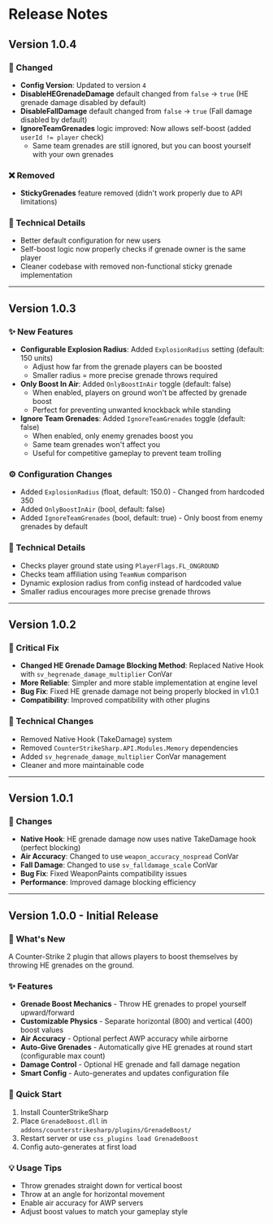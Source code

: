 # Release Notes

## Version 1.0.4

### 🔧 Changed
- **Config Version**: Updated to version `4`
- **DisableHEGrenadeDamage** default changed from `false` → `true` (HE grenade damage disabled by default)
- **DisableFallDamage** default changed from `false` → `true` (Fall damage disabled by default)
- **IgnoreTeamGrenades** logic improved: Now allows self-boost (added `userId != player` check)
  - Same team grenades are still ignored, but you can boost yourself with your own grenades

### ❌ Removed
- **StickyGrenades** feature removed (didn't work properly due to API limitations)

### 📝 Technical Details
- Better default configuration for new users
- Self-boost logic now properly checks if grenade owner is the same player
- Cleaner codebase with removed non-functional sticky grenade implementation

---

## Version 1.0.3

### ✨ New Features
- **Configurable Explosion Radius**: Added `ExplosionRadius` setting (default: 150 units)
  - Adjust how far from the grenade players can be boosted
  - Smaller radius = more precise grenade throws required
- **Only Boost In Air**: Added `OnlyBoostInAir` toggle (default: false)
  - When enabled, players on ground won't be affected by grenade boost
  - Perfect for preventing unwanted knockback while standing
- **Ignore Team Grenades**: Added `IgnoreTeamGrenades` toggle (default: false)
  - When enabled, only enemy grenades boost you
  - Same team grenades won't affect you
  - Useful for competitive gameplay to prevent team trolling

### ⚙️ Configuration Changes
- Added `ExplosionRadius` (float, default: 150.0) - Changed from hardcoded 350
- Added `OnlyBoostInAir` (bool, default: false)
- Added `IgnoreTeamGrenades` (bool, default: true) - Only boost from enemy grenades by default

### 📝 Technical Details
- Checks player ground state using `PlayerFlags.FL_ONGROUND`
- Checks team affiliation using `TeamNum` comparison
- Dynamic explosion radius from config instead of hardcoded value
- Smaller radius encourages more precise grenade throws

---

## Version 1.0.2

### 🔧 Critical Fix
- **Changed HE Grenade Damage Blocking Method**: Replaced Native Hook with `sv_hegrenade_damage_multiplier` ConVar
- **More Reliable**: Simpler and more stable implementation at engine level
- **Bug Fix**: Fixed HE grenade damage not being properly blocked in v1.0.1
- **Compatibility**: Improved compatibility with other plugins

### 📝 Technical Changes
- Removed Native Hook (TakeDamage) system
- Removed `CounterStrikeSharp.API.Modules.Memory` dependencies
- Added `sv_hegrenade_damage_multiplier` ConVar management
- Cleaner and more maintainable code

---

## Version 1.0.1

### 🔧 Changes
- **Native Hook**: HE grenade damage now uses native TakeDamage hook (perfect blocking)
- **Air Accuracy**: Changed to use `weapon_accuracy_nospread` ConVar
- **Fall Damage**: Changed to use `sv_falldamage_scale` ConVar
- **Bug Fix**: Fixed WeaponPaints compatibility issues
- **Performance**: Improved damage blocking efficiency

---

## Version 1.0.0 - Initial Release

### 🎉 What's New

A Counter-Strike 2 plugin that allows players to boost themselves by throwing HE grenades on the ground.

### ✨ Features

- **Grenade Boost Mechanics** - Throw HE grenades to propel yourself upward/forward
- **Customizable Physics** - Separate horizontal (800) and vertical (400) boost values
- **Air Accuracy** - Optional perfect AWP accuracy while airborne
- **Auto-Give Grenades** - Automatically give HE grenades at round start (configurable max count)
- **Damage Control** - Optional HE grenade and fall damage negation
- **Smart Config** - Auto-generates and updates configuration file

### 🚀 Quick Start

1. Install CounterStrikeSharp
2. Place `GrenadeBoost.dll` in `addons/counterstrikesharp/plugins/GrenadeBoost/`
3. Restart server or use `css_plugins load GrenadeBoost`
4. Config auto-generates at first load

### 💡 Usage Tips

- Throw grenades straight down for vertical boost
- Throw at an angle for horizontal movement
- Enable air accuracy for AWP servers
- Adjust boost values to match your gameplay style
